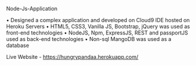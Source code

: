 Node-Js-Application

•	Designed a complex application and developed on Cloud9 IDE hosted on Heroku Servers
•	HTML5, CSS3, Vanilla JS, Bootstrap, jQuery was used as front-end technologies 
•	NodeJS, Npm, ExpressJS, REST and passportJS used as back-end technologies
•	Non-sql MangoDB was used as a database

Live Website - https://hungrypandaa.herokuapp.com/
